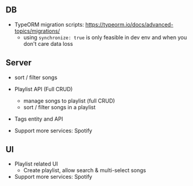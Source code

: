 ## DB

* TypeORM migration scripts: https://typeorm.io/docs/advanced-topics/migrations/
  * using `synchronize: true` is only feasible in dev env and when you don't care data loss

## Server
* sort / filter songs
* Playlist API (Full CRUD)
  * manage songs to playlist (full CRUD)
  * sort / filter songs in a playlist

* Tags entity and API

* Support more services: Spotify

## UI
* Playlist related UI
  * Create playlist, allow search & multi-select songs
* Support more services: Spotify

